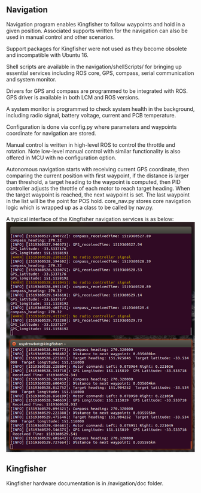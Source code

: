 ## Navigation ##
Navigation program enables Kingfisher to follow waypoints and hold in a given position. Associated supports written for the navigation can also be used in manual control and other scenarios. 

Support packages for Kingfisher were not used as they become obsolete and incompatible with Ubuntu 16.

Shell scripts are available in the navigation/shellScripts/ for bringing up essential services including ROS core, GPS, compass, serial communication and system monitor.

Drivers for GPS and compass are programmed to be integrated with ROS. GPS driver is available in both LCM and ROS versions.

A system monitor is programmed to check system health in the background, including radio signal, battery voltage, current and PCB temperature.

Configuration is done via config.py where parameters and waypoints coordinate for navigation are stored.

Manual control is written in high-level ROS to control the throttle and rotation. Note low-level manual control with similar functionality is also offered in MCU with no configuration option.

Autonomous navigation starts with receiving current GPS coordinate, then comparing the current position with first waypoint, if the distance is larger than threshold, a target heading to the waypoint is computed, then PID controller adjusts the throttle of each motor to reach target heading. When the target waypoint is reached, the next waypoint is set. The last waypoint in the list will be the point for POS hold. core_nav.py stores core navigation logic which is wrapped up as a class to be called by nav.py.

A typical interface of the Kingfisher navigation services is as below:
![Screenshot](navigation/backup/screenshot/YuxinScreenshot4-cropped.png?raw=true "Screenshot")

## Kingfisher ##
Kingfisher hardware documentation is in /navigation/doc folder. 
